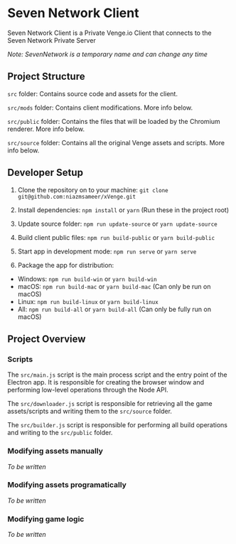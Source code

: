 # Seven Network Client

Seven Network Client is a Private Venge.io Client that connects to the Seven Network Private Server

_Note: SevenNetwork is a temporary name and can change any time_

## Project Structure

`src` folder:
Contains source code and assets for the client.

`src/mods` folder:
Contains client modifications. More info below.

`src/public` folder:
Contains the files that will be loaded by the Chromium renderer. More info below.

`src/source` folder:
Contains all the original Venge assets and scripts. More info below.

## Developer Setup

1. Clone the repository on to your machine:
   `git clone git@github.com:niazmsameer/xVenge.git`

2. Install dependencies:
   `npm install` or `yarn` (Run these in the project root)

3. Update source folder:
   `npm run update-source` or `yarn update-source`

4. Build client public files:
   `npm run build-public` or `yarn build-public`

5. Start app in development mode:
   `npm run serve` or `yarn serve`

6. Package the app for distribution:

- Windows: `npm run build-win` or `yarn build-win`
- macOS: `npm run build-mac` or `yarn build-mac` (Can only be run on macOS)
- Linux: `npm run build-linux` or `yarn build-linux`
- All: `npm run build-all` or `yarn build-all` (Can only be fully run on macOS)

## Project Overview

### Scripts

The `src/main.js` script is the main process script and the entry point of the Electron app. It is responsible for creating the browser window and performing low-level operations through the Node API.

The `src/downloader.js` script is responsible for retrieving all the game assets/scripts and writing them to the `src/source` folder.

The `src/builder.js` script is responsible for performing all build operations and writing to the `src/public` folder.

### Modifying assets manually

_To be written_

### Modifying assets programatically

_To be written_

### Modifying game logic

_To be written_
